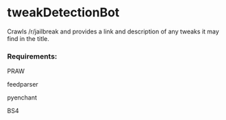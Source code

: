 # tweakDetectionBot
Crawls /r/jailbreak and provides a link and description of any tweaks it may find in the title.

<h3>Requirements:</h3>
PRAW

feedparser


pyenchant


BS4
